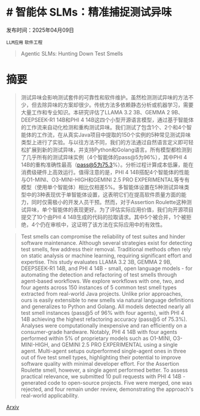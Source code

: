 # # 智能体 SLMs：精准捕捉测试异味

发布时间：2025年04月09日

`LLM应用` `软件工程`

> Agentic SLMs: Hunting Down Test Smells

# 摘要

> 测试异味会影响测试套件的可靠性和软件维护。虽然检测测试异味的方法不少，但去除异味的方案却很少。传统方法多依赖静态分析或机器学习，需要大量工作和专业知识。本研究评估了LLAMA 3.2 3B、GEMMA 2 9B、DEEPSEEK-R1 14B和PHI 4 14B这四个小型开源语言模型，通过基于智能体的工作流来自动化检测和重构测试异味。我们测试了包含1个、2个和4个智能体的工作流，在从真实Java项目中提取的150个实例的5种常见测试异味类型上进行了实验。与以往方法不同，我们的方法通过自然语言定义即可轻松扩展到新的测试异味，并支持Python和Golang语言。所有模型都检测到了几乎所有的测试异味实例（4个智能体的pass@5为96%），其中PHI 4 14B的重构准确性最高（pass@5为75.3%）。分析过程计算成本低廉，能在消费级硬件上高效运行。值得注意的是，PHI 4 14B搭配4个智能体的性能与O1-MINI、O3-MINI-HIGH和GEMINI 2.5 PRO EXPERIMENTAL等专有模型（使用单个智能体）相比仅相差5%。多智能体设置在5种测试异味类型中的3种表现优于单智能体设置，这表明它们在提高软件质量方面的能力，同时仅需极小的开发人员干预。然而，对于Assertion Roulette这种测试异味，单个智能体的表现更好。为了评估实际应用价值，我们向开源项目提交了10个由PHI 4 14B生成的代码的拉取请求。其中5个被合并，1个被拒绝，4个仍在审核中，这证明了该方法在实际应用中的有效性。

> Test smells can compromise the reliability of test suites and hinder software maintenance. Although several strategies exist for detecting test smells, few address their removal. Traditional methods often rely on static analysis or machine learning, requiring significant effort and expertise. This study evaluates LLAMA 3.2 3B, GEMMA 2 9B, DEEPSEEK-R1 14B, and PHI 4 14B - small, open language models - for automating the detection and refactoring of test smells through agent-based workflows. We explore workflows with one, two, and four agents across 150 instances of 5 common test smell types extracted from real-world Java projects. Unlike prior approaches, ours is easily extensible to new smells via natural language definitions and generalizes to Python and Golang. All models detected nearly all test smell instances (pass@5 of 96% with four agents), with PHI 4 14B achieving the highest refactoring accuracy (pass@5 of 75.3%). Analyses were computationally inexpensive and ran efficiently on a consumer-grade hardware. Notably, PHI 4 14B with four agents performed within 5% of proprietary models such as O1-MINI, O3-MINI-HIGH, and GEMINI 2.5 PRO EXPERIMENTAL using a single agent. Multi-agent setups outperformed single-agent ones in three out of five test smell types, highlighting their potential to improve software quality with minimal developer effort. For the Assertion Roulette smell, however, a single agent performed better. To assess practical relevance, we submitted 10 pull requests with PHI 4 14B - generated code to open-source projects. Five were merged, one was rejected, and four remain under review, demonstrating the approach's real-world applicability.

[Arxiv](https://arxiv.org/abs/2504.07277)